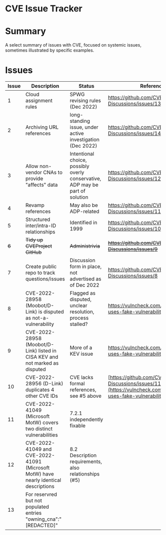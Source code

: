 CVE Issue Tracker
==================

# Summary

A select summary of issues with CVE, focused on systemic issues, sometimes illustrated by specific examples.

# Issues

| Issue | Description | Status | References |
| --- | --- | --- | --- |
| 1 | Cloud assignment rules | SPWG revising rules (Dec 2022) | https://github.com/CVEProject/Board-Discussions/issues/13 |
| 2 | Archiving URL references | long-standing issue, under active investigation (Dec 2022) | https://github.com/CVEProject/Board-Discussions/issues/14 |
| 3 | Allow non-vendor CNAs to provide "affects" data | Intentional choice, possibly overly conservative, ADP may be part of solution | https://github.com/CVEProject/Board-Discussions/issues/12 |
| 4 | Revamp references | May also be ADP-related | https://github.com/CVEProject/Board-Discussions/issues/11 |
| 5 | Structured inter/intra-ID relationships | Identified in 1999 | https://github.com/CVEProject/Board-Discussions/issues/10 |
| ~~6~~ | ~~Tidy up CVEProject GitHub~~ | ~~Administrivia~~ | ~~https://github.com/CVEProject/Board-Discussions/issues/9~~ |
| 7 | Create public repo to track questions/issues | Discussion form in place, not advertised as of Dec 2022 | https://github.com/CVEProject/Board-Discussions/issues/8 |
| 8 | CVE-2022-28958 (Moobot/D-Link) is disputed as not-a-vulnerability | Flagged as disputed, unclear resolution, process stalled? | https://vulncheck.com/blog/moobot-uses-fake-vulnerability |
| 9 | CVE-2022-28958 (Moobot/D-Link) listed in CISA KEV and not marked as disputed | More of a KEV issue | https://vulncheck.com/blog/moobot-uses-fake-vulnerability |
| 10 | CVE-2022-28956 (D-Link) duplicates 4 other CVE IDs | CVE lacks formal references, see #5 above | [https://github.com/CVEProject/Board-Discussions/issues/11](https://vulncheck.com/blog/moobot-uses-fake-vulnerability) |
| 11 | CVE-2022-41049 (Microsoft MotW) covers two distinct vulnerabilities | 7.2.1 independently fixable | |
| 12 | CVE-2022-41049 and CVE-2022-41091 (Microsoft MotW) have nearly identical descriptions | 8.2 Description requirements, also relationships (#5) |
| 13 | For reservred but not populated entries "owning_cna":"[REDACTED]" | | |
